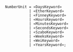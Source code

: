 <!-- This file is generated automatically by infrastructure scripts. Please don't edit by hand. -->

```{ .ebnf .slang-ebnf #NumberUnit }
NumberUnit = «DaysKeyword»
           | «EtherKeyword»
           | «FinneyKeyword»
           | «HoursKeyword»
           | «MinutesKeyword»
           | «SecondsKeyword»
           | «SzaboKeyword»
           | «WeeksKeyword»
           | «WeiKeyword»
           | «YearsKeyword»;
```
